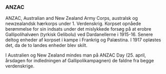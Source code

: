 ### ANZAC


ANZAC, Australian and New Zealand Army Corps, australsk og newzealandsk hærkorps under 1. Verdenskrig. Korpset opnåede berømmelse for sin indsats under det mislykkede forsøg på at erobre Gallipolihalvøen (tyrkisk Gelibolu) ved Dardanellerne i 1915-16. Senere deltog enheder af korpset i kampe i Frankrig og Palæstina. I 1917 opløstes det, da de to landes enheder blev skilt.

I Australien og New Zealand mindes man på ANZAC Day (25. april, årsdagen for indledningen af Gallipolikampagnen) de faldne fra begge verdenskrige.